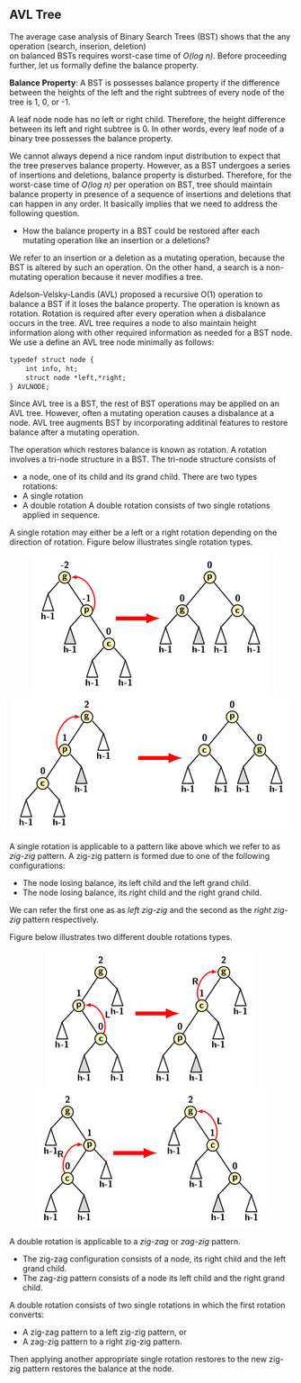 ## AVL Tree

The average case analysis of Binary Search Trees (BST) shows that the any operation (search, inserion, deletion)  
on balanced BSTs requires worst-case time of <i>O(log n)</i>. Before proceeding further, let us formally define the balance property. 

<strong>Balance Property</strong>: A BST is possesses balance property if the difference between the heights of the left and the right subtrees of every node of the tree is 1, 0, or -1. 

A leaf node node has no left or right child. Therefore, the height difference between its left and right subtree is 0. In other words, every leaf node
of a binary tree possesses the balance property.

We cannot always depend a nice random input distribution to expect that the tree preserves balance property. 
However, as a BST undergoes a series of insertions and deletions, balance property is disturbed. 
Therefore, for the worst-case time of <i>O(log n)</i> per operation on BST, tree should maintain balance property in presence of a sequence of
insertions and deletions that can happen in any order. It basically implies that we need to address the following question. 

- How the balance property in a BST could be restored after each mutating operation like an insertion or a deletions? 

We refer to an insertion or a deletion as a mutating operation, because the BST is altered by such an operation. On the other hand, a search is a non-mutating operation because it never modifies a tree. 

Adelson-Velsky-Landis (AVL) proposed a recursive O(1) operation to balance a BST if it loses the balance property. The operation is known as rotation. 
Rotation is required after every operation when a disbalance occurs in the tree. AVL tree requires a node to also maintain height information along with 
other required information as needed for a BST node. We use a define an AVL tree node minimally as follows:
```
typedef struct node {
    int info, ht;
    struct node *left,*right;
} AVLNODE;
```

Since AVL tree is a BST, the rest of BST operations may be applied on an AVL tree. However, often a mutating operation causes a disbalance at a node. 
AVL tree augments BST by incorporating additinal features to restore balance after a mutating operation. 

The operation which restores balance is known as rotation. A rotation involves a tri-node structure in a BST. The tri-node structure consists of 
- a node, one of its child and its grand child.
There are two types rotations:
- A single rotation
- A double rotation
A double rotation consists of two single rotations applied in sequence. 

A single rotation may either be a left or a right rotation depending on the direction of rotation. Figure below illustrates single rotation types. 
<p align="center">
<img src="../images/avlSingleLeft.jpg">

<img src="../images/avlSingleRight.jpg">
</p>
A single rotation is applicable to a pattern like above which we refer to as <i>zig-zig</i> pattern. A zig-zig pattern is formed due to one of the following configurations:

- The node losing balance, its left child and the left grand child. 
- The node losing balance, its right child and the right grand child. 

We can refer the first one as as <i>left zig-zig</i> and the second as the
<i>right zig-zig</i> pattern respectively.

Figure below illustrates two different double rotations types.
<p align="center">
<img src="../images/avlDoubleLR.jpg">

<img src="../images/avlDoubleRL.jpg">
</p>
A double rotation is applicable to a <i>zig-zag</i> or <i>zag-zig</i> pattern. 

- The zig-zag configuration consists of a node, its right child and the left grand child. 
- The zag-zig pattern consists of a node its left child and the right grand child.  

A double rotation consists of two single rotations in which the first rotation converts:

- A zig-zag pattern to a left zig-zig pattern, or
- A zag-zig pattern to a right zig-zig pattern.

Then applying another appropriate single rotation restores to the new zig-zig pattern restores the balance at the node. 


